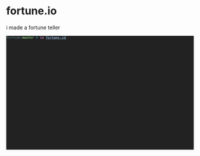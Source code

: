 # fortune.io
i made a fortune teller

![Alt text](res/disp.gif?raw=true "gif display of fortune.io")
